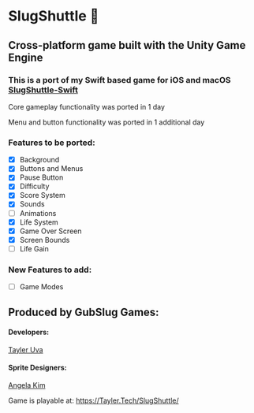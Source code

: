 # SlugShuttle 🚀
## Cross-platform game built with the Unity Game Engine
### This is a port of my Swift based game for iOS and macOS [SlugShuttle-Swift](https://github.com/TaylerUva/SlugShuttle-Swift)

Core gameplay functionality was ported in 1 day

Menu and button functionality was ported in 1 additional day

### Features to be ported:
- [X] Background
- [x] Buttons and Menus
- [x] Pause Button
- [x] Difficulty
- [x] Score System
- [x] Sounds
- [ ] Animations
- [x] Life System
- [x] Game Over Screen
- [x] Screen Bounds
- [ ] Life Gain

### New Features to add:
- [ ] Game Modes

## Produced by GubSlug Games:
#### Developers:
[Tayler Uva](https://Tayler.Tech)

#### Sprite Designers:
[Angela Kim](https://github.com/AngelaKimmy)

Game is playable at: https://Tayler.Tech/SlugShuttle/
